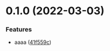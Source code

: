 # 0.1.0 (2022-03-03)

### Features

- aaaa ([41f559c](https://github.com/ziyingjie/test123/commit/41f559caf4d000387138e88b970df753b450f4a7))
